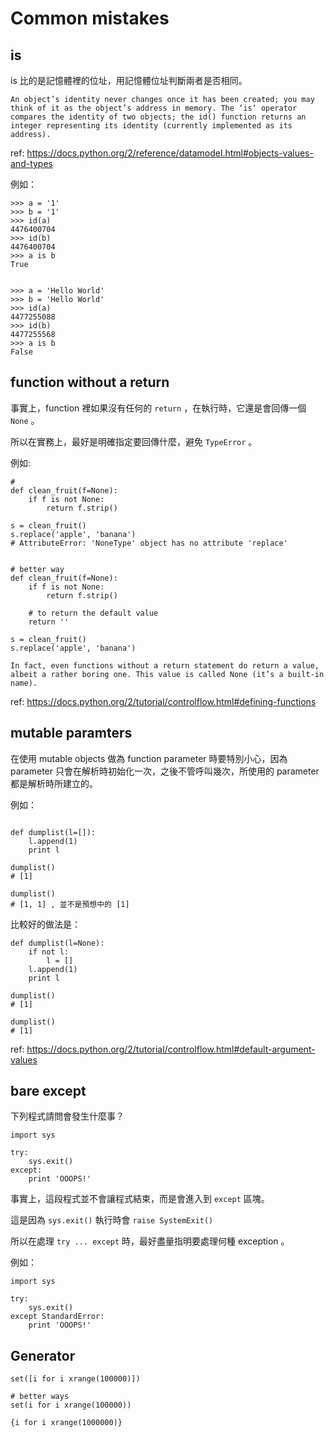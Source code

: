# Common mistakes


## is

is 比的是記憶體裡的位址，用記憶體位址判斷兩者是否相同。

```
An object’s identity never changes once it has been created; you may think of it as the object’s address in memory. The ‘is‘ operator compares the identity of two objects; the id() function returns an integer representing its identity (currently implemented as its address).
```

ref: https://docs.python.org/2/reference/datamodel.html#objects-values-and-types

例如：

```
>>> a = '1'
>>> b = '1'
>>> id(a)
4476400704
>>> id(b)
4476400704
>>> a is b
True


>>> a = 'Hello World'
>>> b = 'Hello World'
>>> id(a)
4477255088
>>> id(b)
4477255568
>>> a is b
False
```

## function without a return

事實上，function 裡如果沒有任何的 `return` ，在執行時，它還是會回傳一個 `None` 。

所以在實務上，最好是明確指定要回傳什麼，避免 `TypeError` 。

例如:

```
#
def clean_fruit(f=None):
    if f is not None:
        return f.strip()

s = clean_fruit()
s.replace('apple', 'banana')
# AttributeError: 'NoneType' object has no attribute 'replace'


# better way
def clean_fruit(f=None):
    if f is not None:
        return f.strip()

    # to return the default value
    return ''

s = clean_fruit()
s.replace('apple', 'banana')
```

```
In fact, even functions without a return statement do return a value, albeit a rather boring one. This value is called None (it’s a built-in name).
```

ref: https://docs.python.org/2/tutorial/controlflow.html#defining-functions

## mutable paramters

在使用 mutable objects 做為 function parameter 時要特別小心，因為 parameter 只會在解析時初始化一次，之後不管呼叫幾次，所使用的 parameter 都是解析時所建立的。

例如：

```

def dumplist(l=[]):
    l.append(1)
    print l

dumplist()
# [1]

dumplist()
# [1, 1] , 並不是預想中的 [1]
```

比較好的做法是：

```
def dumplist(l=None):
    if not l:
        l = []
    l.append(1)
    print l

dumplist()
# [1]

dumplist()
# [1]
```

ref: https://docs.python.org/2/tutorial/controlflow.html#default-argument-values

## bare except

下列程式請問會發生什麼事？

```
import sys

try:
    sys.exit()
except:
    print 'OOOPS!'

```

事實上，這段程式並不會讓程式結束，而是會進入到 `except` 區塊。

這是因為 `sys.exit()` 執行時會 `raise SystemExit()`

所以在處理 `try ... except` 時，最好盡量指明要處理何種 exception 。

例如：

```
import sys

try:
    sys.exit()
except StandardError:
    print 'OOOPS!'
```

## Generator

```
set([i for i xrange(100000)])

# better ways
set(i for i xrange(100000))

{i for i xrange(1000000)}
```
